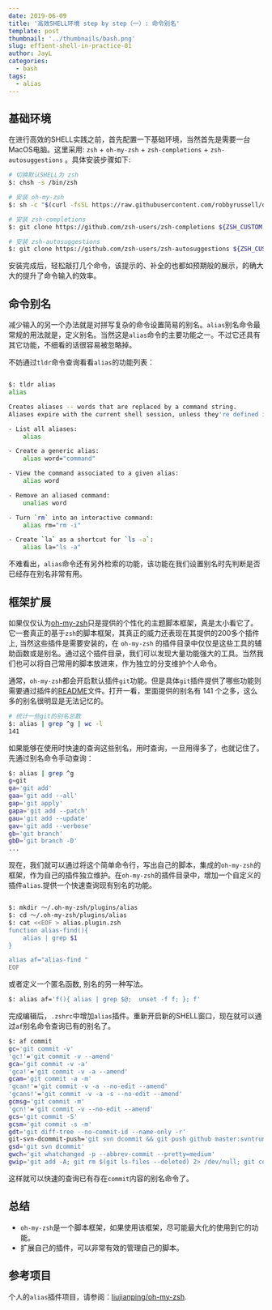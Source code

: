 ```yaml
---
date: 2019-06-09
title: '高效SHELL环境 step by step（一）: 命令别名'
template: post
thumbnail: '../thumbnails/bash.png'
slug: effient-shell-in-practice-01
author: JayL
categories:
  - bash
tags:
  - alias
---
```


## 基础环境

在进行高效的SHELL实践之前，首先配置一下基础环境，当然首先是需要一台MacOS电脑。这里采用: `zsh` + `oh-my-zsh` + `zsh-completions` + `zsh-autosuggestions` 。具体安装步骤如下:

````bash
# 切换默认SHELL为 zsh
$: chsh -s /bin/zsh

# 安装 oh-my-zsh
$: sh -c "$(curl -fsSL https://raw.githubusercontent.com/robbyrussell/oh-my-zsh/master/tools/install.sh)"

# 安装 zsh-completions
$: git clone https://github.com/zsh-users/zsh-completions ${ZSH_CUSTOM:-~/.oh-my-zsh/custom}/plugins/zsh-completions

# 安装 zsh-autosuggestions
$: git clone https://github.com/zsh-users/zsh-autosuggestions ${ZSH_CUSTOM:-~/.oh-my-zsh/custom}/plugins/zsh-autosuggestions

````
安装完成后，轻松敲打几个命令，该提示的、补全的也都如预期般的展示，的确大大的提升了命令输入的效率。

## 命令别名

减少输入的另一个办法就是对拼写复杂的命令设置简易的别名。`alias`别名命令最常规的用法就是，定义别名。当然这是`alias`命令的主要功能之一。不过它还具有其它功能，不细看的话很容易被忽略掉。

不妨通过`tldr`命令查询看看`alias`的功能列表：

````bash

$: tldr alias
alias

Creates aliases -- words that are replaced by a command string.
Aliases expire with the current shell session, unless they're defined in the shell's configuration file, e.g. `~/.bashrc`.

- List all aliases:
    alias

- Create a generic alias:
    alias word="command"

- View the command associated to a given alias:
    alias word

- Remove an aliased command:
    unalias word

- Turn `rm` into an interactive command:
    alias rm="rm -i"

- Create `la` as a shortcut for `ls -a`:
    alias la="ls -a"
````

不难看出，`alias`命令还有另外检索的功能，该功能在我们设置别名时先判断是否已经存在别名非常有用。

## 框架扩展

如果仅仅认为[oh-my-zsh](https://github.com/robbyrussell/oh-my-zsh)只是提供的个性化的主题脚本框架，真是太小看它了。它一套真正的基于`zsh`的脚本框架，其真正的威力还表现在其提供的200多个插件上, 当然这些插件是需要安装的，在 `oh-my-zsh` 的插件目录中仅仅是这些工具的辅助函数或是别名。通过这个插件目录，我们可以发现大量功能强大的工具。当然我们也可以将自己常用的脚本放进来，作为独立的分支维护个人命令。

通常，`oh-my-zsh`都会开启默认插件`git`功能。但是具体`git`插件提供了哪些功能则需要通过插件的[README](https://github.com/robbyrussell/oh-my-zsh/blob/master/plugins/git/README.md)文件。打开一看，里面提供的别名有 141 个之多，这么多的别名很明显是无法记忆的。

````bash
# 统计一些git的别名总数
$: alias | grep ^g | wc -l
141
````

如果能够在使用时快速的查询这些别名，用时查询，一旦用得多了，也就记住了。先通过别名命令手动查询：

````bash
$: alias | grep ^g
g=git
ga='git add'
gaa='git add --all'
gap='git apply'
gapa='git add --patch'
gau='git add --update'
gav='git add --verbose'
gb='git branch'
gbD='git branch -D'
...
````

现在，我们就可以通过将这个简单命令行，写出自己的脚本，集成的`oh-my-zsh`的框架，作为自己的插件独立维护。在`oh-my-zsh`的插件目录中，增加一个自定义的插件`alias`.提供一个快速查询现有别名的功能。

````bash

$: mkdir ～/.oh-my-zsh/plugins/alias
$: cd ～/.oh-my-zsh/plugins/alias
$: cat <<EOF > alias.plugin.zsh
function alias-find(){
    alias | grep $1
}

alias af="alias-find "
EOF
````

或者定义一个匿名函数, 别名的另一种写法。

````bash
$: alias af='f(){ alias | grep $@;  unset -f f; }; f'
````

完成编辑后，`.zshrc`中增加`alias`插件。重新开启新的SHELL窗口，现在就可以通过`af`别名命令查询已有的别名了。

````bash
$: af commit
gc='git commit -v'
'gc!'='git commit -v --amend'
gca='git commit -v -a'
'gca!'='git commit -v -a --amend'
gcam='git commit -a -m'
'gcan!'='git commit -v -a --no-edit --amend'
'gcans!'='git commit -v -a -s --no-edit --amend'
gcmsg='git commit -m'
'gcn!'='git commit -v --no-edit --amend'
gcs='git commit -S'
gcsm='git commit -s -m'
gdt='git diff-tree --no-commit-id --name-only -r'
git-svn-dcommit-push='git svn dcommit && git push github master:svntrunk'
gsd='git svn dcommit'
gwch='git whatchanged -p --abbrev-commit --pretty=medium'
gwip='git add -A; git rm $(git ls-files --deleted) 2> /dev/null; git commit --no-verify --no-gpg-sign -m "--wip-- [skip ci]"'
````
这样就可以快速的查询已有存在`commit`内容的别名命令了。

## 总结

- `oh-my-zsh`是一个脚本框架，如果使用该框架，尽可能最大化的使用到它的功能。
- 扩展自己的插件，可以非常有效的管理自己的脚本。

## 参考项目

个人的`alias`插件项目，请参阅：[liujianping/oh-my-zsh](https://github.com/liujianping/oh-my-zsh/blob/master/plugins/alias/alias.plugin.zsh).